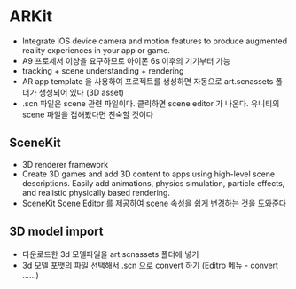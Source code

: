 #  ARKit
- Integrate iOS device camera and motion features to produce augmented reality experiences in your app or game.
- A9 프로세서 이상을 요구하므로 아이폰 6s 이후의 기기부터 가능
- tracking + scene understanding + rendering
- AR app template 을 사용하여 프로젝트를 생성하면 자동으로 art.scnassets 폴더가 생성되어 있다 (3D asset)
- .scn 파일은 scene 관련 파일이다. 클릭하면 scene editor 가 나온다. 유니티의 scene 파일을 접해봤다면 친숙할 것이다



## SceneKit
- 3D renderer framework
- Create 3D games and add 3D content to apps using high-level scene descriptions. Easily add animations, physics simulation, particle effects, and realistic physically based rendering.
- SceneKit Scene Editor 를 제공하여 scene 속성을 쉽게 변경하는 것을 도와준다


## 3D model import 
- 다운로드한 3d 모델파일을 art.scnassets 폴더에 넣기
- 3d 모델 포맷의 파일 선택해서 .scn 으로 convert 하기 (Editro 메뉴 - convert ......)
